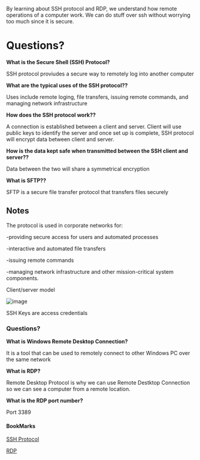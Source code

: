 By learning about SSH protocol and RDP, we understand how remote operations of a computer work. We can do stuff over ssh without worrying too much since it is secure. 

# Questions?

**What is the Secure Shell (SSH) Protocol?**

SSH protocol proviudes a secure way to remotely log into another computer

**What are the typical uses of the SSH protocol??**

Uses include remote loging, file transfers, issuing remote commands, and managing network infrastructure


**How does the SSH protocol work??**

A connection is established between a client and server. Client will use public keys to identify the server and once set up is complete, SSH protocol will encrypt data between client and server. 


**How is the data kept safe when transmitted between the SSH client and server??**

Data between the two will share a symmetrical encryption 

**What is SFTP??**

SFTP is a secure file transfer protocol that transfers files securely

## Notes 

The protocol is used in corporate networks for:

-providing secure access for users and automated processes

-interactive and automated file transfers

-issuing remote commands

-managing network infrastructure and other mission-critical system components.

Client/server model

![image](https://github.com/ymoua27/ops-reading-notes/assets/147285396/597f7717-3458-4ff2-9f43-e3043f246733)

SSH Keys are access credentials


 

### Questions?

**What is Windows Remote Desktop Connection?**

It is a tool that can be used to remotely connect to other Windows PC over the same network

**What is RDP?**

Remote Desktop Protocol is why we can use Remote Destktop Connection so we can see a computer from a remote location. 

**What is the RDP port number?**

Port 3389


#### BookMarks

[SSH Protocol](https://www.ssh.com/academy/ssh/protocol)

[RDP](https://www.comparitech.com/net-admin/what-is-rdp/)

